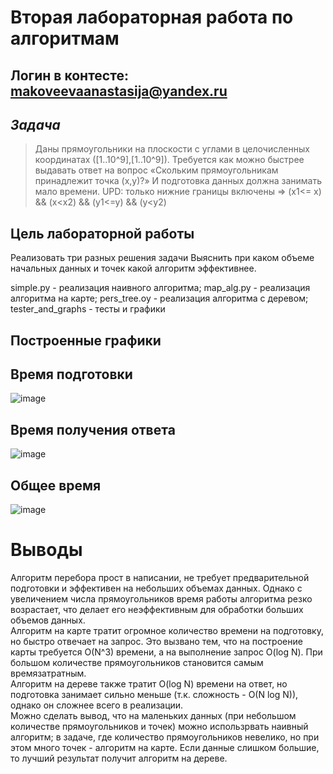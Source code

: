 # Вторая лабораторная работа по алгоритмам
## Логин в контесте: makoveevaanastasija@yandex.ru
## *Задача*
  > Даны прямоугольники на плоскости с углами в целочисленных координатах ([1..10^9],[1..10^9]).
  > Требуется как можно быстрее выдавать ответ на вопрос «Скольким прямоугольникам принадлежит точка (x,y)?» И подготовка данных должна занимать мало времени.
  > UPD: только нижние границы включены => (x1<= x) && (x<x2) && (y1<=y) && (y<y2)
## Цель лабораторной работы
Реализовать три разных решения задачи
Выяснить при каком объеме начальных данных и точек какой алгоритм эффективнее.

simple.py - реализация наивного алгоритма;
map_alg.py - реализация алгоритма на карте;
pers_tree.oy - реализация алгоритма с деревом;
tester_and_graphs - тесты и графики

## Построенные графики
## Время подготовки
![image](https://github.com/mak48/algorithm_lab/assets/132274048/37878ac5-4a37-42af-b2c4-a888ac8a08b5)
## Время получения ответа
![image](https://github.com/mak48/algorithm_lab/assets/132274048/d2c0f1bc-2344-461f-98ca-733591b1098d)
## Общее время
![image](https://github.com/mak48/algorithm_lab/assets/132274048/5f87ada0-c6d4-4111-8b57-e7e1e16e3fdb)

# Выводы
Алгоритм перебора прост в написании, не требует предварительной подготовки и эффективен на небольших объемах данных. Однако с увеличением числа прямоугольников время работы алгоритма резко возрастает, что делает его неэффективным для обработки больших объемов данных.  
Алгоритм на карте тратит огромное количество времени на подготовку, но быстро отвечает на запрос. Это вызвано тем, что на построение карты требуется O(N^3) времени, а на выполнение запрос O(log N). При большом количестве прямоугольников становится самым времязатратным.  
Алгоритм на дереве также тратит O(log N) времени на ответ, но подготовка занимает сильно меньше (т.к. сложность - O(N log N)), однако он сложнее всего в реализации.   
Можно сделать вывод, что на маленьких данных (при небольшом количестве прямоугольников и точек) можно использрвать наивный алгоритм; в задаче, где количество прямоугольников невелико, но при этом много точек - алгоритм на карте. Если данные слишком большие, то лучший результат получит алгоритм на дереве. 
